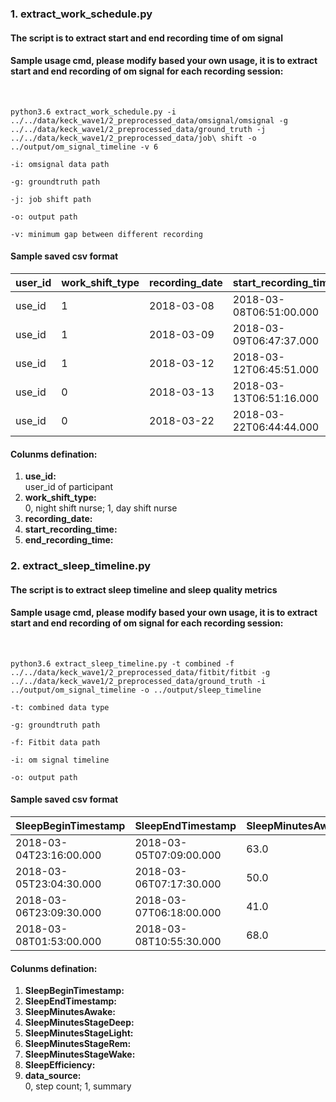 ### 1. extract_work_schedule.py
#### The script is to extract start and end recording time of om signal

#### Sample usage cmd, please modify based your own usage, it is to extract start and end recording of om signal for each recording session: <br />
<br />

```
python3.6 extract_work_schedule.py -i ../../data/keck_wave1/2_preprocessed_data/omsignal/omsignal -g ../../data/keck_wave1/2_preprocessed_data/ground_truth -j ../../data/keck_wave1/2_preprocessed_data/job\ shift -o ../output/om_signal_timeline -v 6 

-i: omsignal data path

-g: groundtruth path

-j: job shift path

-o: output path

-v: minimum gap between different recording
```
#### Sample saved csv format

user_id  |  work_shift_type  |  recording_date  |  start_recording_time     |  end_recording_time
---------|-------------------|------------------|---------------------------|-------------------------
use_id   |  1                |  2018-03-08      |  2018-03-08T06:51:00.000  |  2018-03-08T19:33:24.000
use_id   |  1                |  2018-03-09      |  2018-03-09T06:47:37.000  |  2018-03-09T19:34:26.000
use_id   |  1                |  2018-03-12      |  2018-03-12T06:45:51.000  |  2018-03-12T19:36:45.000
use_id   |  0                |  2018-03-13      |  2018-03-13T06:51:16.000  |  2018-03-13T20:05:09.000
use_id   |  0                |  2018-03-22      |  2018-03-22T06:44:44.000  |  2018-03-22T19:41:26.000

#### Colunms defination:

1.  **use_id:** <br />
user_id of participant
2.  **work_shift_type:** <br />
0, night shift nurse; 1, day shift nurse
3.  **recording_date:** <br />
4.  **start_recording_time:** <br />
5.  **end_recording_time:** <br />

### 2. extract_sleep_timeline.py
#### The script is to extract sleep timeline and sleep quality metrics

#### Sample usage cmd, please modify based your own usage, it is to extract start and end recording of om signal for each recording session: <br />
<br />

```
python3.6 extract_sleep_timeline.py -t combined -f ../../data/keck_wave1/2_preprocessed_data/fitbit/fitbit -g ../../data/keck_wave1/2_preprocessed_data/ground_truth -i ../output/om_signal_timeline -o ../output/sleep_timeline

-t: combined data type

-g: groundtruth path

-f: Fitbit data path

-i: om signal timeline

-o: output path

```

#### Sample saved csv format

SleepBeginTimestamp      |  SleepEndTimestamp        |  SleepMinutesAwake  |  SleepMinutesStageDeep  |  SleepMinutesStageLight  |  SleepMinutesStageRem  |  SleepMinutesStageWake  |  SleepEfficiency  |  data_source
-------------------------|---------------------------|---------------------|-------------------------|--------------------------|------------------------|-------------------------|-------------------|-------------
2018-03-04T23:16:00.000  |  2018-03-05T07:09:00.000  |  63.0               |  65.0                   |  265.0                   |  80.0                  |  63.0                   |  94.0             |  1
2018-03-05T23:04:30.000  |  2018-03-06T07:17:30.000  |  50.0               |  59.0                   |  308.0                   |  76.0                  |  50.0                   |  97.0             |  1
2018-03-06T23:09:30.000  |  2018-03-07T06:18:00.000  |  41.0               |  59.0                   |  223.0                   |  105.0                 |  41.0                   |  96.0             |  1
2018-03-08T01:53:00.000  |  2018-03-08T10:55:30.000  |  68.0               |  81.0                   |  265.0                   |  128.0                 |  68.0                   |  92.0             |  1

#### Colunms defination:

1.  **SleepBeginTimestamp:** <br />
2.  **SleepEndTimestamp:** <br />
3.  **SleepMinutesAwake:** <br />
4.  **SleepMinutesStageDeep:** <br />
5.  **SleepMinutesStageLight:** <br />
6.  **SleepMinutesStageRem:** <br />
7.  **SleepMinutesStageWake:** <br />
8.  **SleepEfficiency:** <br />
9.  **data_source:** <br />
0, step count; 1, summary

